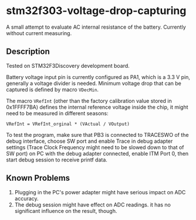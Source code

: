 # stm32f303-voltage-drop-capturing
A small attempt to evaluate AC internal resistance of the battery. Currently without current measuring.

## Description
Tested on STM32F3Discovery development board.

Battery voltage input pin is currently configured as PA1, which is a 3.3 V pin, generally a voltage divider is needed. Minimum voltage drop that can be captured is defined by macro `VDecMin`.

The macro `VRefInt` (other than the factory calibration value stored in 0x1FFFF7BA) defines the internal reference voltage inside the chip, it might need to be measured in different seasons:
```
VRefInt = VRefInt_orginal * (VActual / VOutput)
```

To test the program, make sure that PB3 is connected to TRACESWO of the debug interface, choose SW port and enable Trace in debug adapter settings (Trace Clock Frequency might need to be slowed down to that of SW port) on PC with the debug adapter connected, enable ITM Port 0, then start debug session to receive printf data.

## Known Problems
1. Plugging in the PC's power adapter might have serious impact on ADC accuracy.
2. The debug session might have effect on ADC readings. it has no significant influence on the result, though.
